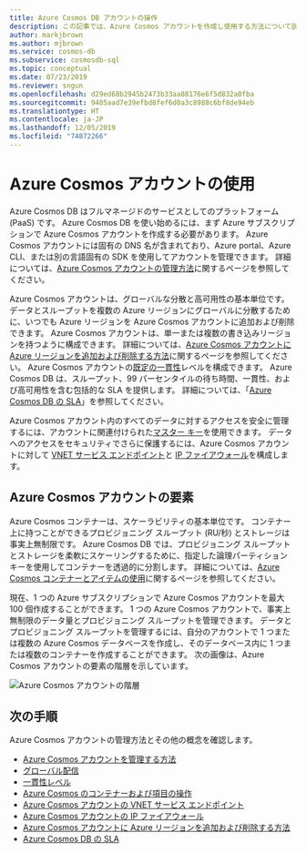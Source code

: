 ```yaml
---
title: Azure Cosmos DB アカウントの操作
description: この記事では、Azure Cosmos アカウントを作成し使用する方法について説明します。 Azure Cosmos アカウントの要素の階層も示している
author: markjbrown
ms.author: mjbrown
ms.service: cosmos-db
ms.subservice: cosmosdb-sql
ms.topic: conceptual
ms.date: 07/23/2019
ms.reviewer: sngun
ms.openlocfilehash: d29ed68b2945b2473b33aa88176e6f5d832a0fba
ms.sourcegitcommit: 9405aad7e39efbd8fef6d0a3c8988c6bf8de94eb
ms.translationtype: HT
ms.contentlocale: ja-JP
ms.lasthandoff: 12/05/2019
ms.locfileid: "74872266"
---
```

# <a name="work-with-azure-cosmos-account"></a>Azure Cosmos アカウントの使用

Azure Cosmos DB はフルマネージドのサービスとしてのプラットフォーム (PaaS) です。 Azure Cosmos DB を使い始めるには、まず Azure サブスクリプションで Azure Cosmos アカウントを作成する必要があります。 Azure Cosmos アカウントには固有の DNS 名が含まれており、Azure portal、Azure CLI、または別の言語固有の SDK を使用してアカウントを管理できます。 詳細については、[Azure Cosmos アカウントの管理方法](how-to-manage-database-account.md)に関するページを参照してください。

Azure Cosmos アカウントは、グローバルな分散と高可用性の基本単位です。 データとスループットを複数の Azure リージョンにグローバルに分散するために、いつでも Azure リージョンを Azure Cosmos アカウントに追加および削除できます。 Azure Cosmos アカウントは、単一または複数の書き込みリージョンを持つように構成できます。 詳細については、[Azure Cosmos アカウントに Azure リージョンを追加および削除する方法](how-to-manage-database-account.md)に関するページを参照してください。 Azure Cosmos アカウントの[既定の一貫性](consistency-levels.md)レベルを構成できます。 Azure Cosmos DB は、スループット、99 パーセンタイルの待ち時間、一貫性、および高可用性を含む包括的な SLA を提供します。 詳細については、「[Azure Cosmos DB の SLA](https://azure.microsoft.com/support/legal/sla/cosmos-db/v1_2/)」を参照してください。

Azure Cosmos アカウント内のすべてのデータに対するアクセスを安全に管理するには、アカウントに関連付けられた[マスター キー](secure-access-to-data.md)を使用できます。 データへのアクセスをセキュリティでさらに保護するには、Azure Cosmos アカウントに対して [VNET サービス エンドポイント](vnet-service-endpoint.md)と [IP ファイアウォール](firewall-support.md)を構成します。 

## <a name="elements-in-an-azure-cosmos-account"></a>Azure Cosmos アカウントの要素

Azure Cosmos コンテナーは、スケーラビリティの基本単位です。 コンテナー上に持つことができるプロビジョニング スループット (RU/秒) とストレージは事実上無制限です。 Azure Cosmos DB では、プロビジョニング スループットとストレージを柔軟にスケーリングするために、指定した論理パーティション キーを使用してコンテナーを透過的に分割します。 詳細については、[Azure Cosmos コンテナーとアイテムの使用](databases-containers-items.md)に関するページを参照してください。

現在、1 つの Azure サブスクリプションで Azure Cosmos アカウントを最大 100 個作成することができます。 1 つの Azure Cosmos アカウントで、事実上無制限のデータ量とプロビジョニング スループットを管理できます。 データとプロビジョニング スループットを管理するには、自分のアカウントで 1 つまたは複数の Azure Cosmos データベースを作成し、そのデータベース内に 1 つまたは複数のコンテナーを作成することができます。 次の画像は、Azure Cosmos アカウントの要素の階層を示しています。

![Azure Cosmos アカウントの階層](./media/account-overview/hierarchy.png)

## <a name="next-steps"></a>次の手順

Azure Cosmos アカウントの管理方法とその他の概念を確認します。

* [Azure Cosmos アカウントを管理する方法](how-to-manage-database-account.md)
* [グローバル配信](distribute-data-globally.md)
* [一貫性レベル](consistency-levels.md)
* [Azure Cosmos のコンテナーおよび項目の操作](databases-containers-items.md)
* [Azure Cosmos アカウントの VNET サービス エンドポイント](vnet-service-endpoint.md)
* [Azure Cosmos アカウントの IP ファイアウォール](firewall-support.md)
* [Azure Cosmos アカウントに Azure リージョンを追加および削除する方法](how-to-manage-database-account.md)
* [Azure Cosmos DB の SLA](https://azure.microsoft.com/support/legal/sla/cosmos-db/v1_2/)
